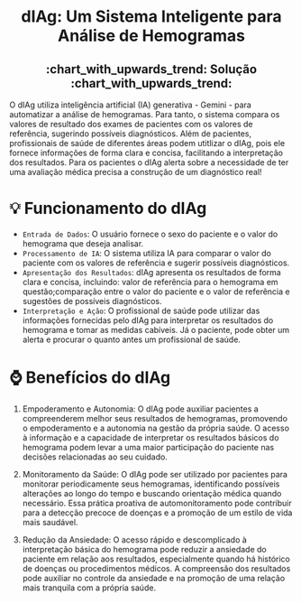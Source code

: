 # <h1 align="center"> dIAg: Um Sistema Inteligente para Análise de Hemogramas </h1>


<h2 align="center"> 
    :chart_with_upwards_trend: Solução :chart_with_upwards_trend:
</h2>



O dIAg utiliza inteligência artificial (IA) generativa - Gemini - para automatizar a análise de hemogramas.
Para tanto, o sistema compara os valores de resultado dos exames de pacientes com os valores de referência, sugerindo possíveis diagnósticos.
Além de pacientes, profissionais de saúde de diferentes áreas podem utitlizar o dIAg, pois ele fornece informações de forma clara e concisa, facilitando a interpretação dos resultados.
Para os pacientes o dIAg alerta sobre a necessidade de ter uma avaliação médica precisa a construção de um diagnóstico real!


# :bulb: Funcionamento do dIAg

- `Entrada de Dados`:  O usuário fornece o sexo do paciente e o valor do hemograma que deseja analisar.
- `Processamento de IA`: O sistema utiliza IA para comparar o valor do paciente com os valores de referência e sugerir possíveis diagnósticos.
- `Apresentação dos Resultados`: dIAg apresenta os resultados de forma clara e concisa, incluindo: valor de referência para o hemograma em questão;comparação entre o valor do paciente e o valor de referência e sugestões de possíveis diagnósticos.
- `Interpretação e Ação`: O profissional de saúde pode utilizar das informações fornecidas pelo dIAg para interpretar os resultados do hemograma e tomar as medidas cabíveis. Já o paciente, pode obter um alerta e procurar o quanto antes um profissional de saúde. 


# :watch: Benefícios do dIAg 

1. Empoderamento e Autonomia:
O dIAg pode auxiliar pacientes a compreenderem melhor seus resultados de hemogramas, promovendo o empoderamento e a autonomia na gestão da própria saúde.
O acesso à informação e a capacidade de interpretar os resultados básicos do hemograma podem levar a uma maior participação do paciente nas decisões relacionadas ao seu cuidado.

2. Monitoramento da Saúde:
O dIAg pode ser utilizado por pacientes para monitorar periodicamente seus hemogramas, identificando possíveis alterações ao longo do tempo e buscando orientação médica quando necessário.
Essa prática proativa de automonitoramento pode contribuir para a detecção precoce de doenças e a promoção de um estilo de vida mais saudável.

3. Redução da Ansiedade:
O acesso rápido e descomplicado à interpretação básica do hemograma pode reduzir a ansiedade do paciente em relação aos resultados, especialmente quando há histórico de doenças ou procedimentos médicos.
A compreensão dos resultados pode auxiliar no controle da ansiedade e na promoção de uma relação mais tranquila com a própria saúde.



